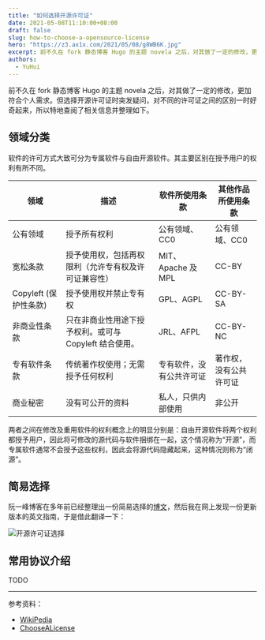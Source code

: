 ```yaml
---
title: "如何选择开源许可证"
date: 2021-05-08T11:10:00+08:00
draft: false
slug: how-to-choose-a-opensource-license
hero: "https://z3.ax1x.com/2021/05/08/g8WB6K.jpg"
excerpt: 前不久在 fork 静态博客 Hugo 的主题 novela 之后，对其做了一定的修改，更加符合个人需求。但选择开源许可证时突发疑问，对不同的许可证之间的区别一时好奇起来，所以特地查阅了相关信息并整理如下。
authors:
  - YuHui
---
```


前不久在 fork 静态博客 Hugo 的主题 novela 之后，对其做了一定的修改，更加符合个人需求。但选择开源许可证时突发疑问，对不同的许可证之间的区别一时好奇起来，所以特地查阅了相关信息并整理如下。

## 领域分类 ##

软件的许可方式大致可分为专属软件与自由开源软件。其主要区别在授予用户的权利有所不同。

|领域|描述|软件所使用条款|其他作品所使用条款|
|-|-|-|-|
|公有领域|授予所有权利|公有领域、CC0|公有领域、CC0|
|宽松条款|授予使用权，包括再权限利（允许专有权及许可证兼容性）|MIT、Apache 及 MPL|CC-BY|
|Copyleft (保护性条款)|授予使用权并禁止专有权|GPL、AGPL|CC-BY-SA|
|非商业性条款|只在非商业性用途下授予权利。或可与 Copyleft 结合使用。|JRL、AFPL|CC-BY-NC|
|专有软件条款|传统著作权使用；无需授予任何权利|专有软件，没有公共许可证|著作权，没有公共许可证|
|商业秘密|没有可公开的资料|私人，只供内部使用|非公开|

两者之间在修改及重用软件的权利概念上的明显分别是：自由开源软件将两个权利都授予用户，因此将可修改的源代码与软件捆绑在一起，这个情况称为“开源”，而专属软件通常不会授予这些权利，因此会将源代码隐藏起来，这种情况则称为“闭源”。

## 简易选择 ##

阮一峰博客在多年前已经整理出一份简易选择的[博文](https://www.ruanyifeng.com/blog/2011/05/how_to_choose_free_software_licenses.html)，然后我在网上发现一份更新版本的英文指南，于是借此翻译一下：

![开源许可证选择](https://z3.ax1x.com/2021/05/08/g8RNxf.png)

## 常用协议介绍 ##

TODO

---

参考资料：

- [WikiPedia](https://zh.wikipedia.org/wiki/%E8%BD%AF%E4%BB%B6%E8%AE%B8%E5%8F%AF%E8%AF%81)
- [ChooseALicense](https://choosealicense.com/)